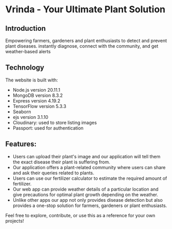 # Vrinda - Your Ultimate Plant Solution

## Introduction
<div>
<p>Empowering farmers, gardeners and plant enthusiasts to detect and prevent plant diseases.
instantly diagnose, connect with the community, and get weather-based alerts</p></div>


## Technology

<div>
<p>The website is built with:</p>
  
<ul>
<li>Node.js version 20.11.1</li>
<li>MongoDB version 8.3.2</li>
<li>Express version 4.19.2</li>
<li>TensorFlow version 5.3.3</li>
<li>Seaborn</li>
<li>ejs version 3.1.10</li>
<li>Cloudinary: used to store listing images</li>
<li>Passport: used for authentication</li>
</ul>
</div>

## Features:
<div>
 <ul>
<li> Users can upload their plant's image and our application will tell them the exact disease their plant is suffering from.</li>
<li> Our application offers a plant-related community where users can share and ask their queries related to plants.</li>
<li> Users can use our fertilizer calculator to estimate the required amount of fertilizer.</li>
<li> Our web app can provide weather details of a particular location and give precautions for optimal plant growth depending on the weather.</li>
<li> Unlike other apps our app not only provides disease detection but also provides a one-stop solution for farmers, gardeners or plant enthusiasts. </li>
</ul>

    
Feel free to explore, contribute, or use this as a reference for your own projects!
</div>
